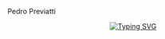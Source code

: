 <p color="#0802A3" font-family="Lucida Console" font-size="22px">
  Pedro Previatti
</p>

<p align="center">
  <!-- Typing SVG by DenverCoding - https://github.com/DenverCoder1/readme-typing-svg -->
  <a href="https://git.io/typing-svg"><img src="https://readme-typing-svg.demolab.com?font=Lucida+Console&size=14&pause=1000&color=0802a3&random=false&width=435&lines=Backend+Developer;Currently+Learning;Practicing+Everyday" alt="Typing SVG" /></a>
</p>
